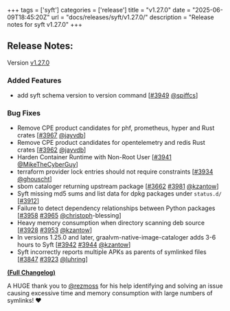 +++
tags = ['syft']
categories = ['release']
title = "v1.27.0"
date = "2025-06-09T18:45:20Z"
url = "docs/releases/syft/v1.27.0/"
description = "Release notes for syft v1.27.0"
+++

## Release Notes:
Version [v1.27.0](https://github.com/anchore/syft/releases/tag/v1.27.0)

### Added Features

- add syft schema version to version command [[#3949](https://github.com/anchore/syft/pull/3949) [@spiffcs](https://github.com/spiffcs)]

### Bug Fixes

- Remove CPE product candidates for phf, prometheus, hyper and Rust crates [[#3967](https://github.com/anchore/syft/pull/3967) [@jayvdb](https://github.com/jayvdb)]
- Remove CPE product candidates for opentelemetry and redis Rust crates [[#3962](https://github.com/anchore/syft/pull/3962) [@jayvdb](https://github.com/jayvdb)]
- Harden Container Runtime with Non-Root User [[#3941](https://github.com/anchore/syft/pull/3941) [@MikeTheCyberGuy](https://github.com/MikeTheCyberGuy)]
- terraform provider lock entries should not require constraints [[#3934](https://github.com/anchore/syft/pull/3934) [@ghouscht](https://github.com/ghouscht)]
- sbom cataloger returning upstream package [[#3662](https://github.com/anchore/syft/issues/3662) [#3981](https://github.com/anchore/syft/pull/3981) [@kzantow](https://github.com/kzantow)]
- Syft missing md5 sums and list data for dpkg packages under `status.d/` [[#3912](https://github.com/anchore/syft/issues/3912)]
- Failure to detect dependency relationships between Python packages [[#3958](https://github.com/anchore/syft/issues/3958) [#3965](https://github.com/anchore/syft/pull/3965) [@christoph](https://github.com/christoph)-blessing]
- Heavy memory consumption when directory scanning deb source [[#3928](https://github.com/anchore/syft/issues/3928) [#3953](https://github.com/anchore/syft/pull/3953) [@kzantow](https://github.com/kzantow)]
- In versions 1.25.0 and later, graalvm-native-image-cataloger adds 3-6 hours to Syft [[#3942](https://github.com/anchore/syft/issues/3942) [#3944](https://github.com/anchore/syft/pull/3944) [@kzantow](https://github.com/kzantow)]
- Syft incorrectly reports multiple APKs as parents of symlinked files [[#3847](https://github.com/anchore/syft/issues/3847) [#3923](https://github.com/anchore/syft/pull/3923) [@luhring](https://github.com/luhring)]

**[(Full Changelog)](https://github.com/anchore/syft/compare/v1.26.1...v1.27.0)**

A HUGE thank you to [@rezmoss](https://github.com/rezmoss) for his help identifying and solving an issue causing excessive time and memory consumption with large numbers of symlinks! ❤️
